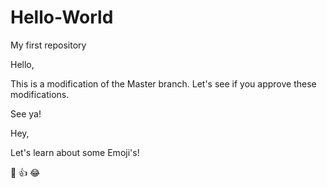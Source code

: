 # Hello-World
My first repository

Hello,

This is a modification of the Master branch. Let's see if you approve these modifications.

See ya!

Hey, 

Let's learn about some Emoji's!

:rofl: :+1: :joy:
